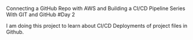 Connecting  a GitHub Repo with AWS and Building a CI/CD Pipeline Series With GIT and GitHub #Day 2 

I am doing this project to learn about CI/CD Deployments of project files in Github.

